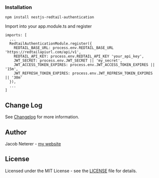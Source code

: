 ### Installation

```
npm install nestjs-redtail-authentication
```

Import into your app.module.ts and register

```
imports: [
  ...
  RedtailAuthenticationModule.register({
    REDTAIL_BASE_URL: process.env.REDTAIL_BASE_URL 'https://redtailapiurl.com/api/v1',
    REDTAIL_API_KEY: process.env.REDTAIL_API_KEY 'your_api_key',
    JWT_SECRET: process.env.JWT_SECRET || 'my_secret',
    JWT_ACCESS_TOKEN_EXPIRES: process.env.JWT_ACCESS_TOKEN_EXPIRES || '15m',
    JWT_REFRESH_TOKEN_EXPIRES: process.env.JWT_REFRESH_TOKEN_EXPIRES || '30m'
  }),
  ...
]
```

## Change Log

See [Changelog](CHANGELOG.md) for more information.

## Author

Jacob Neterer - [my website](https://jacobneterer.com)

## License

Licensed under the MIT License - see the [LICENSE](LICENSE) file for details.